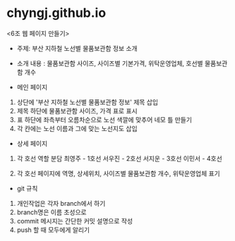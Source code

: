 # chyngj.github.io
<6조 웹 페이지 만들기>
- 주제: 부산 지하철 노선별 물품보관함 정보 소개
- 소개 내용 : 물품보관함 사이즈, 사이즈별 기본가격, 위탁운영업체, 호선별 물품보관함 개수

- 메인 페이지 
1. 상단에 '부산 지하철 노선별 물품보관함 정보' 제목 삽입
2. 제목 하단에 물품보관함 사이즈, 가격 표로 표시
3. 표 하단에 좌측부터 오름차순으로 노선 색깔에 맞추어 네모 틀 만들기
4. 각 칸에는 노선 이름과 그에 맞는 노선지도 삽입

- 상세 페이지
1. 각 호선 역할 분담
최영주 - 1호선
서우진 - 2호선
서지운 - 3호선
이민서 - 4호선

2. 각 호선 페이지에 역명, 상세위치, 사이즈별 물품보관함 개수, 위탁운영업체 표기

- git 규칙
1. 개인작업은 각자 branch에서 하기
2. branch명은 이름 초성으로
3. commit 메시지는 간단한 커밋 설명으로 작성
4. push 할 때 모두에게 알리기
